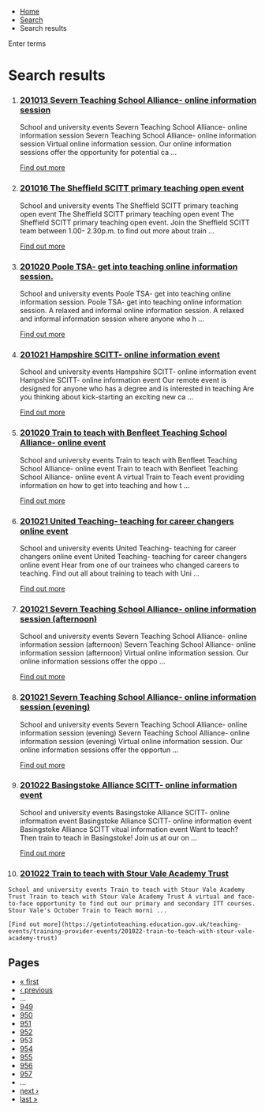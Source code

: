 *   [Home](/)
*   [Search](/search)
*   Search results

Enter terms 

Search results
==============

1.  ### [201013 Severn Teaching School Alliance- online information session](https://getintoteaching.education.gov.uk/teaching-events/training-provider-events/201013-severn-teaching-school-alliance-online-information-session-0)
    
    School and university events Severn Teaching School Alliance- online information session Severn Teaching School Alliance- online information session Virtual online information session. Our online information sessions offer the opportunity for potential ca ...
    
    [Find out more](https://getintoteaching.education.gov.uk/teaching-events/training-provider-events/201013-severn-teaching-school-alliance-online-information-session-0)
    
2.  ### [201016 The Sheffield SCITT primary teaching open event](https://getintoteaching.education.gov.uk/teaching-events/training-provider-events/201016-the-sheffield-scitt-primary-teaching-open-event)
    
    School and university events The Sheffield SCITT primary teaching open event The Sheffield SCITT primary teaching open event The Sheffield SCITT primary teaching open event. Join the Sheffield SCITT team between 1.00- 2.30p.m. to find out more about train ...
    
    [Find out more](https://getintoteaching.education.gov.uk/teaching-events/training-provider-events/201016-the-sheffield-scitt-primary-teaching-open-event)
    
3.  ### [201020 Poole TSA- get into teaching online information session.](https://getintoteaching.education.gov.uk/teaching-events/training-provider-events/201020-poole-tsa-get-into-teaching-online-information-session)
    
    School and university events Poole TSA- get into teaching online information session. Poole TSA- get into teaching online information session. A relaxed and informal online information session. A relaxed and informal information session where anyone who h ...
    
    [Find out more](https://getintoteaching.education.gov.uk/teaching-events/training-provider-events/201020-poole-tsa-get-into-teaching-online-information-session)
    
4.  ### [201021 Hampshire SCITT- online information event](https://getintoteaching.education.gov.uk/teaching-events/training-provider-events/201021-hampshire-scitt-online-information-event)
    
    School and university events Hampshire SCITT- online information event Hampshire SCITT- online information event Our remote event is designed for anyone who has a degree and is interested in teaching Are you thinking about kick-starting an exciting new ca ...
    
    [Find out more](https://getintoteaching.education.gov.uk/teaching-events/training-provider-events/201021-hampshire-scitt-online-information-event)
    
5.  ### [201020 Train to teach with Benfleet Teaching School Alliance- online event](https://getintoteaching.education.gov.uk/teaching-events/training-provider-events/201020-train-to-teach-with-benfleet-teaching-school-alliance-online-event)
    
    School and university events Train to teach with Benfleet Teaching School Alliance- online event Train to teach with Benfleet Teaching School Alliance- online event A virtual Train to Teach event providing information on how to get into teaching and how t ...
    
    [Find out more](https://getintoteaching.education.gov.uk/teaching-events/training-provider-events/201020-train-to-teach-with-benfleet-teaching-school-alliance-online-event)
    
6.  ### [201021 United Teaching- teaching for career changers online event](https://getintoteaching.education.gov.uk/teaching-events/training-provider-events/201021-united-teaching-teaching-for-career-changers-online-event)
    
    School and university events United Teaching- teaching for career changers online event United Teaching- teaching for career changers online event Hear from one of our trainees who changed careers to teaching. Find out all about training to teach with Uni ...
    
    [Find out more](https://getintoteaching.education.gov.uk/teaching-events/training-provider-events/201021-united-teaching-teaching-for-career-changers-online-event)
    
7.  ### [201021 Severn Teaching School Alliance- online information session (afternoon)](https://getintoteaching.education.gov.uk/teaching-events/training-provider-events/201021-severn-teaching-school-alliance-online-information-session-afternoon)
    
    School and university events Severn Teaching School Alliance- online information session (afternoon) Severn Teaching School Alliance- online information session (afternoon) Virtual online information session. Our online information sessions offer the oppo ...
    
    [Find out more](https://getintoteaching.education.gov.uk/teaching-events/training-provider-events/201021-severn-teaching-school-alliance-online-information-session-afternoon)
    
8.  ### [201021 Severn Teaching School Alliance- online information session (evening)](https://getintoteaching.education.gov.uk/teaching-events/training-provider-events/201021-severn-teaching-school-alliance-online-information-session-evening)
    
    School and university events Severn Teaching School Alliance- online information session (evening) Severn Teaching School Alliance- online information session (evening) Virtual online information session. Our online information sessions offer the opportun ...
    
    [Find out more](https://getintoteaching.education.gov.uk/teaching-events/training-provider-events/201021-severn-teaching-school-alliance-online-information-session-evening)
    
9.  ### [201022 Basingstoke Alliance SCITT- online information event](https://getintoteaching.education.gov.uk/teaching-events/training-provider-events/201022-basingstoke-alliance-scitt-online-information-event)
    
    School and university events Basingstoke Alliance SCITT- online information event Basingstoke Alliance SCITT- online information event Basingstoke Alliance SCITT vitual information event Want to teach? Then train to teach in Basingstoke! Join us at our on ...
    
    [Find out more](https://getintoteaching.education.gov.uk/teaching-events/training-provider-events/201022-basingstoke-alliance-scitt-online-information-event)
    
10.  ### [201022 Train to teach with Stour Vale Academy Trust](https://getintoteaching.education.gov.uk/teaching-events/training-provider-events/201022-train-to-teach-with-stour-vale-academy-trust)
    
    School and university events Train to teach with Stour Vale Academy Trust Train to teach with Stour Vale Academy Trust A virtual and face-to-face opportunity to find out our primary and secondary ITT courses. Stour Vale's October Train to Teach morni ...
    
    [Find out more](https://getintoteaching.education.gov.uk/teaching-events/training-provider-events/201022-train-to-teach-with-stour-vale-academy-trust)
    

Pages
-----

*   [« first](/search/site "Go to first page")
*   [‹ previous](/search/site?page=951 "Go to previous page")
*   …
*   [949](/search/site?page=948 "Go to page 949")
*   [950](/search/site?page=949 "Go to page 950")
*   [951](/search/site?page=950 "Go to page 951")
*   [952](/search/site?page=951 "Go to page 952")
*   953
*   [954](/search/site?page=953 "Go to page 954")
*   [955](/search/site?page=954 "Go to page 955")
*   [956](/search/site?page=955 "Go to page 956")
*   [957](/search/site?page=956 "Go to page 957")
*   …
*   [next ›](/search/site?page=953 "Go to next page")
*   [last »](/search/site?page=1032 "Go to last page")